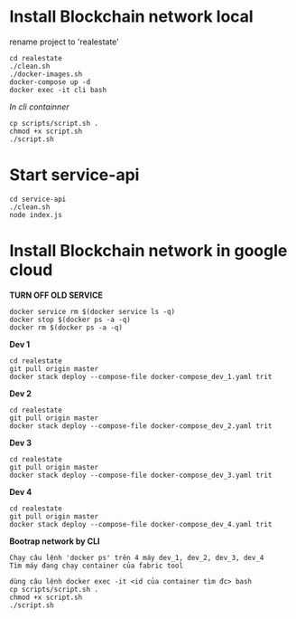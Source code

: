 # Install Blockchain network local

rename project to 'realestate'  
```
cd realestate  
./clean.sh  
./docker-images.sh  
docker-compose up -d  
docker exec -it cli bash  

```

*In cli containner*  
```
cp scripts/script.sh .
chmod +x script.sh  
./script.sh 
```



# Start service-api

```
cd service-api  
./clean.sh  
node index.js 
```

# Install Blockchain network in google cloud
**TURN OFF OLD SERVICE**
```
docker service rm $(docker service ls -q)
docker stop $(docker ps -a -q)
docker rm $(docker ps -a -q)
```
**Dev 1**
```
cd realestate
git pull origin master
docker stack deploy --compose-file docker-compose_dev_1.yaml trit
```

**Dev 2**
```
cd realestate
git pull origin master
docker stack deploy --compose-file docker-compose_dev_2.yaml trit
```

**Dev 3**
```
cd realestate
git pull origin master
docker stack deploy --compose-file docker-compose_dev_3.yaml trit
```

**Dev 4**
```
cd realestate
git pull origin master
docker stack deploy --compose-file docker-compose_dev_4.yaml trit
```

**Bootrap network by CLI**
```
Chạy câu lệnh 'docker ps' trên 4 máy dev_1, dev_2, dev_3, dev_4
Tìm máy đang chạy container của fabric tool

dùng câu lệnh docker exec -it <id của container tìm đc> bash
cp scripts/script.sh .
chmod +x script.sh  
./script.sh 
```




